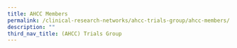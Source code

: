 ```yaml
---
title: AHCC Members
permalink: /clinical-research-networks/ahcc-trials-group/ahcc-members/
description: ""
third_nav_title: (AHCC) Trials Group
---
```

